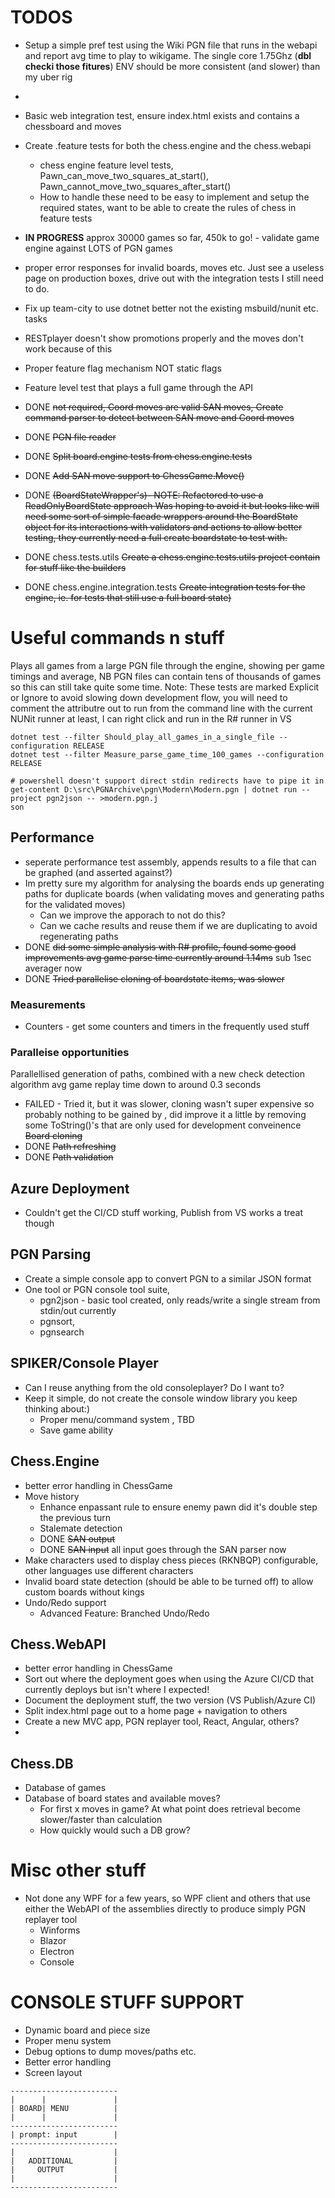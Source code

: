 # TODOS
* Setup a simple pref test using the Wiki PGN file that runs in the webapi and report avg time to play to wikigame. The single core 1.75Ghz (**dbl checki those fitures**) ENV should be more consistent (and slower) than my uber rig
* 
* Basic web integration test, ensure index.html exists and contains a chessboard and moves
* Create .feature tests for both the chess.engine and the chess.webapi
  * chess engine feature level tests, Pawn_can_move_two_squares_at_start(), Pawn_cannot_move_two_squares_after_start()
  * How to handle these need to be easy to implement and setup the required states, want to be able to create the rules of chess in feature tests

* **IN PROGRESS** approx 30000 games so far, 450k to go! - validate game engine against LOTS of PGN games
* proper error responses for invalid boards, moves etc. Just see a useless page on production boxes, drive out with the integration tests I still need to do.
* Fix up team-city to use dotnet better not the existing msbuild/nunit etc. tasks
* RESTplayer doesn't show promotions properly and the moves don't work because of this
* Proper feature flag mechanism NOT static flags
* Feature level test that plays a full game through the API
* DONE ~~not required, Coord moves are valid SAN moves, Create command parser to detect between SAN move and Coord moves~~
* DONE ~~PGN file reader~~
* DONE ~~Split board.engine tests from chess.engine.tests~~
* DONE ~~Add SAN move support to ChessGame.Move()~~
* DONE ~~(BoardStateWrapper's)- NOTE: Refactored to use a ReadOnlyBoardState approach Was hoping to avoid it but looks like will need some sort of simple facade wrappers around the BoardState object for its interactions with validators and actions to allow better testing, they currently need a full create boardstate to test with.~~
* DONE chess.tests.utils ~~Create a chess.engine.tests.utils project contain for stuff like the builders~~
* DONE chess.engine.integration.tests ~~Create integration tests for the engine, ie. for tests that still use a full board state)~~

# Useful commands n stuff
Plays all games from a large PGN file through the engine, showing per game timings and average, NB PGN files can contain tens of thousands of games so this can still take quite some time.
Note: These tests are marked Explicit or Ignore to avoid slowing down development flow, you will need to comment the attributre out to run from the command line with the current NUNit runner at least, I can right click and run in the R# runner in VS
```
dotnet test --filter Should_play_all_games_in_a_single_file --configuration RELEASE
dotnet test --filter Measure_parse_game_time_100_games --configuration RELEASE

# powershell doesn't support direct stdin redirects have to pipe it in
get-content D:\src\PGNArchive\pgn\Modern\Modern.pgn | dotnet run --project pgn2json -- >modern.pgn.j
son
```

## Performance
* seperate performance test assembly, appends results to a file that can be graphed (and asserted against?)
* Im pretty sure my algorithm for analysing the boards ends up generating paths for duplicate boards (when validating moves and generating paths for the validated moves)
  * Can we improve the apporach to not do this?
  * Can we cache results and reuse them if we are duplicating to avoid regenerating paths
* DONE  ~~did some simple analysis with R# profile, found some good improvements avg game parse time currently around 1.14ms~~ sub 1sec averager now
* DONE ~~Tried parallelise cloning of boardstate items, was slower~~

### Measurements
* Counters - get some counters and timers in the frequently used stuff

### Paralleise opportunities
Parallellised generation of paths, combined with a new check detection algorithm avg game replay time down to around 0.3 seconds
* FAILED - Tried it, but it was slower, cloning wasn't super expensive so probably nothing to be gained by , did improve it a little by removing some ToString()'s that are only used for development conveinence ~~Board cloning~~
* DONE ~~Path refreshing~~
* DONE ~~Path validation~~

## Azure Deployment
* Couldn't get the CI/CD stuff working, Publish from VS works a treat though

## PGN Parsing
* Create a simple console app to convert PGN to a similar JSON format
* One tool or PGN console tool suite, 
  * pgn2json - basic tool created, only reads/write a single stream from stdin/out currently
  * pgnsort, 
  * pgnsearch

## SPIKER/Console Player
* Can I reuse anything from the old consoleplayer? Do I want to?
* Keep it simple, do not create the console window library you keep thinking about:)
	* Proper menu/command system , TBD
	* Save game ability

## Chess.Engine
* better error handling in ChessGame
* Move history
	* Enhance enpassant rule to ensure enemy pawn did it's double step the previous turn
	* Stalemate detection
	* DONE ~~SAN output~~
	* DONE ~~SAN input~~ all input goes through the SAN parser now
* Make characters used to display chess pieces (RKNBQP) configurable, other languages use different characters
* Invalid board state detection (should be able to be turned off) to allow custom boards without kings
* Undo/Redo support
	* Advanced Feature: Branched Undo/Redo

## Chess.WebAPI
* better error handling in ChessGame
* Sort out where the deployment goes when using the Azure CI/CD that currently deploys but isn't where I expected!
* Document the deployment stuff, the two version (VS Publish/Azure CI)
* Split index.html page out to a home page + navigation to others 
* Create a new MVC app, PGN replayer tool, React, Angular, others?
*

## Chess.DB
* Database of games
* Database of board states and available moves? 
  * For first x moves in game? At what point does retrieval become slower/faster than calculation
  * How quickly would such a DB grow?

# Misc other stuff
* Not done any WPF for a few years, so WPF client and others that use either the WebAPI of the assemblies directly to produce simply PGN replayer tool
  * Winforms
  * Blazor
  * Electron
  * Console


# CONSOLE STUFF SUPPORT

* Dynamic board and piece size
* Proper menu system
*	Debug options to dump moves/paths etc.
* Better error handling
* Screen layout
```
------------------------
|      |               |
| BOARD| MENU          |
|      |               |
------------------------
| prompt: input        |
------------------------
|                      |
|   ADDITIONAL         |
|     OUTPUT           |
|                      |
------------------------
```